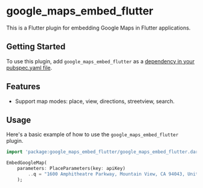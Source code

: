 # google_maps_embed_flutter

This is a Flutter plugin for embedding Google Maps in Flutter applications.

## Getting Started

To use this plugin, add `google_maps_embed_flutter` as a [dependency in your pubspec.yaml file](https://flutter.dev/platform-plugins/).

## Features

* Support map modes: place, view, directions, streetview, search.

## Usage

Here's a basic example of how to use the `google_maps_embed_flutter` plugin.

```dart
import 'package:google_maps_embed_flutter/google_maps_embed_flutter.dart';

EmbedGoogleMap(
    parameters: PlaceParameters(key: apiKey)
        ..q = "1600 Amphitheatre Parkway, Mountain View, CA 94043, United States",
    );
```

